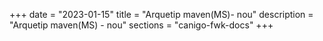 +++
date        = "2023-01-15"
title       = "Arquetip maven(MS)- nou"
description = "Arquetip maven(MS) - nou"
sections    = "canigo-fwk-docs"
+++
